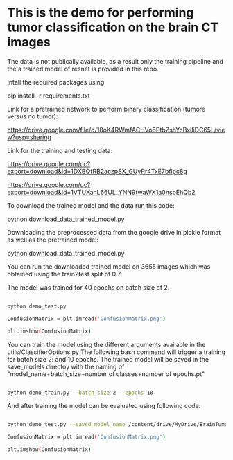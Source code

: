 # This is the demo for performing tumor classification on the brain CT images 

The data is not publically available, as a result only the training pipeline and the a trained model of resnet is provided in this repo.


Intall the required packages using

pip install -r  requirements.txt 

Link for a pretrained network to perform binary classification (tumore versus no tumor):

https://drive.google.com/file/d/18oK4RWmfACHVo6PtbZshYcBxiIiDC65L/view?usp=sharing

Link for the training and testing data:

https://drive.google.com/uc?export=download&id=1DXBQfRB2aczpSX_GUyRr4TxE7bflpc8g

https://drive.google.com/uc?export=download&id=1VTUXanL66UL_YNN9twaWX1a0nspEhQb2


To download the trained model and the data run this code:

python download_data_trained_model.py



Downloading the preprocessed data from the google drive in pickle format as well as the pretrained model:

python download_data_trained_model.py


You can run the downloaded trained model on 3655 images which was obtained using the train2test split of 0.7.

The model was trained for 40 epochs on batch size of 2.

```bash

python demo_test.py 

ConfusionMatrix = plt.imread('ConfusionMatrix.png')

plt.imshow(ConfusionMatrix)

```


You can train the model using the different arguments available in the utils/ClassifierOptions.py The following bash command will trigger a training for batch size 2: and 10 epochs. The trained model will be saved in the save_models directoy with the naming of "model_name+batch_size+number of classes+number of epochs.pt"


```bash

python demo_train.py --batch_size 2 --epochs 10  

```


And after training the model can be evaluated using following code:


```bash

python demo_test.py --saved_model_name /content/drive/MyDrive/BrainTumorCT2/saved_models/resnet50_2_2_10.pt

ConfusionMatrix = plt.imread('ConfusionMatrix.png')

plt.imshow(ConfusionMatrix)

```
